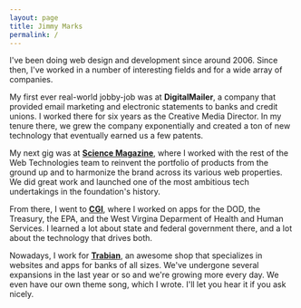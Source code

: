 ```yaml
---
layout: page
title: Jimmy Marks
permalink: /
---
```


I've been doing web design and development since around 2006. Since then, I've worked in a number of interesting fields and for a wide array of companies.
  
My first ever real-world jobby-job was at **DigitalMailer**, a company that provided email marketing and electronic statements to banks and credit unions. I worked there for six years as the Creative Media Director. In my tenure there, we grew the company exponentially and created a ton of new technology that eventually earned us a few patents.
  
My next gig was at **[Science Magazine](science.org)**, where I worked with the rest of the Web Technologies team to reinvent the portfolio of products from the ground up and to harmonize the brand across its various web properties. We did great work and launched one of the most ambitious tech undertakings in the foundation's history.
  
From there, I went to **[CGI](https://www.cgi.com/en)**, where I worked on apps for the DOD, the Treasury, the EPA, and the West Virgina Deparment of Health and Human Services. I learned a lot about state and federal government there, and a lot about the technology that drives both.
  
Nowadays, I work for **[Trabian](https://www.trabian.com)**, an awesome shop that specializes in websites and apps for banks of all sizes. We've undergone several expansions in the last year or so and we're growing more every day. We even have our own theme song, which I wrote. I'll let you hear it if you ask nicely.
